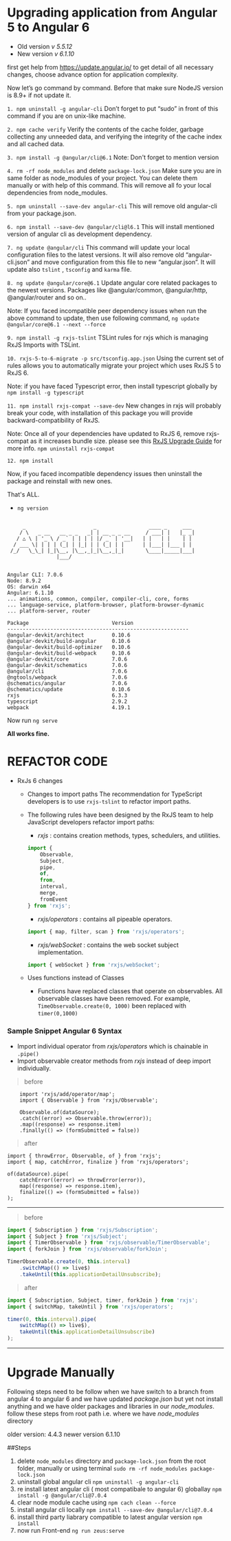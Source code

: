 # Upgrading application from Angular 5 to Angular 6

-   Old version _v 5.5.12_
-   New version _v 6.1.10_

first get help from https://update.angular.io/ to get detail of all necessary changes, choose advance option for application complexity.

Now let’s go command by command. Before that make sure NodeJS version is 8.9+ if not update it.

`1. npm uninstall -g angular-cli`
Don’t forget to put “sudo” in front of this command if you are on unix-like machine.

`2. npm cache verify`
Verify the contents of the cache folder, garbage collecting any unneeded data, and verifying the integrity of the cache index and all cached data.

`3. npm install -g @angular/cli@6.1`
Note: Don't forget to mention version

`4. rm -rf node_modules` and delete `package-lock.json`
Make sure you are in same folder as node_modules of your project. You can delete them manually or with help of this command. This will remove all fo your local dependencies from node_modules.

`5. npm uninstall --save-dev angular-cli`
This will remove old angular-cli from your package.json.

`6. npm install --save-dev @angular/cli@l6.1`
This will install mentioned version of angular cli as development dependency.

`7. ng update @angular/cli`
This command will update your local configuration files to the latest versions. It will also remove old “angular-cli.json” and move configuration from this file to new “angular.json”. It will update also `tslint` , `tsconfig` and `karma` file.

`8. ng update @angular/core@6.1`
Update angular core related packages to the newest versions. Packages like @angular/common, @angular/http, @angular/router and so on..

Note: If you faced incompatible peer dependency issues when run the above command to update, then use following command, `ng update @angular/core@6.1 --next --force`

`9. npm install -g rxjs-tslint`
TSLint rules for rxjs which is managing RxJS Imports with TSLint.

`10. rxjs-5-to-6-migrate -p src/tsconfig.app.json`
Using the current set of rules allows you to automatically migrate your project which uses RxJS 5 to RxJS 6.

Note: if you have faced Typescript error, then install typescript globally by `npm install -g typescript`

`11. npm install rxjs-compat --save-dev`
New changes in rxjs will probably break your code, with installation of this package you will provide backward-compatibility of RxJS.

Note: Once all of your dependencies have updated to RxJS 6, remove rxjs-compat as it increases bundle size. please see this [RxJS Upgrade Guide](https://github.com/ReactiveX/rxjs/blob/master/docs_app/content/guide/v6/migration.md) for more info. `npm uninstall rxjs-compat`

`12. npm install`

Now, if you faced incompatible dependency issues then uninstall the package and reinstall with new ones.

That's ALL.

-   `ng version`

```

     _                      _                 ____ _     ___
    / \   _ __   __ _ _   _| | __ _ _ __     / ___| |   |_ _|
   / △ \ | '_ \ / _` | | | | |/ _` | '__|   | |   | |    | |
  / ___ \| | | | (_| | |_| | | (_| | |      | |___| |___ | |
 /_/   \_\_| |_|\__, |\__,_|_|\__,_|_|       \____|_____|___|
                |___/


Angular CLI: 7.0.6
Node: 8.9.2
OS: darwin x64
Angular: 6.1.10
... animations, common, compiler, compiler-cli, core, forms
... language-service, platform-browser, platform-browser-dynamic
... platform-server, router

Package                           Version
-----------------------------------------------------------
@angular-devkit/architect         0.10.6
@angular-devkit/build-angular     0.10.6
@angular-devkit/build-optimizer   0.10.6
@angular-devkit/build-webpack     0.10.6
@angular-devkit/core              7.0.6
@angular-devkit/schematics        7.0.6
@angular/cli                      7.0.6
@ngtools/webpack                  7.0.6
@schematics/angular               7.0.6
@schematics/update                0.10.6
rxjs                              6.3.3
typescript                        2.9.2
webpack                           4.19.1

```

Now run `ng serve`

**All works fine.**

# REFACTOR CODE

-   RxJs 6 changes

    -   Changes to import paths
        The recommendation for TypeScript developers is to use `rxjs-tslint` to refactor import paths.

    -   The following rules have been designed by the RxJS team to help JavaScript developers refactor import paths:

        -   _rxjs_ : contains creation methods, types, schedulers, and utilities.

        ```typescript
        import {
            Observable,
            Subject,
            pipe,
            of,
            from,
            interval,
            merge,
            fromEvent
        } from 'rxjs';
        ```

        -   _rxjs/operators_ : contains all pipeable operators.

        ```typescript
        import { map, filter, scan } from 'rxjs/operators';
        ```

        -   _rxjs/webSocket_ : contains the web socket subject implementation.

        ```typescript
        import { webSocket } from 'rxjs/webSocket';
        ```

    -   Uses functions instead of Classes

        -   Functions have replaced classes that operate on observables. All observable classes have been removed.
            For example, `TimeObservable.create(0, 1000)` been replaced with `timer(0,1000)`

### Sample Snippet Angular 6 Syntax

-   Import individual operator from _rxjs/operators_ which is chainable in `.pipe()`
-   Import observable creator methods from _rxjs_ instead of deep import individually.

> before

```typecript
    import 'rxjs/add/operator/map';
    import { Observable } from 'rxjs/Observable';

    Observable.of(dataSource);
    .catch((error) => Observable.throw(error));
    .map((response) => response.item)
    .finally(() => (formSubmitted = false))
```

> after

```typecript
import { throwError, Observable, of } from 'rxjs';
import { map, catchError, finalize } from 'rxjs/operators';

of(dataSource).pipe(
    catchError((error) => throwError(error)),
    map((response) => response.item),
    finalize(() => (formSubmitted = false))
);
```

---

> before

```typescript
import { Subscription } from 'rxjs/Subscription';
import { Subject } from 'rxjs/Subject';
import { TimerObservable } from 'rxjs/observable/TimerObservable';
import { forkJoin } from 'rxjs/observable/forkJoin';

TimerObservable.create(0, this.interval)
    .switchMap(() => live$)
    .takeUntil(this.applicationDetailUnsubscribe);
```

> after

```typescript
import { Subscription, Subject, timer, forkJoin } from 'rxjs';
import { switchMap, takeUntil } from 'rxjs/operators';

timer(0, this.interval).pipe(
    switchMap(() => live$),
    takeUntil(this.applicationDetailUnsubscribe)
);
```

---

# Upgrade Manually

Following steps need to be follow when we have switch to a branch from angular 4 to angular 6 and we have updated _package.json_ but yet not install anything and we have older packages and libraries in our _node_modules_. follow these steps from root path i.e. where we have _node_modules_ directory

older version: 4.4.3
newer version 6.1.10

##Steps

1. delete `node_modules` directory and `package-lock.json` from the root folder, manually or using terminal
   `sudo rm -rf node_modules package-lock.json`
2. uninstall global angular cli
   `npm uninstall -g angular-cli`
3. re install latest angular cli ( most compatibale to angular 6) globallay
   `npm install -g @angular/cli@7.0.4`
4. clear node module cache using
   `npm cach clean --force`
5. install angular cli locally
   `npm install --save-dev @angular/cli@7.0.4`
6. install third party liabrary compatible to latest angular version
   `npm install`
7. now run Front-end
   `ng run zeus:serve`

